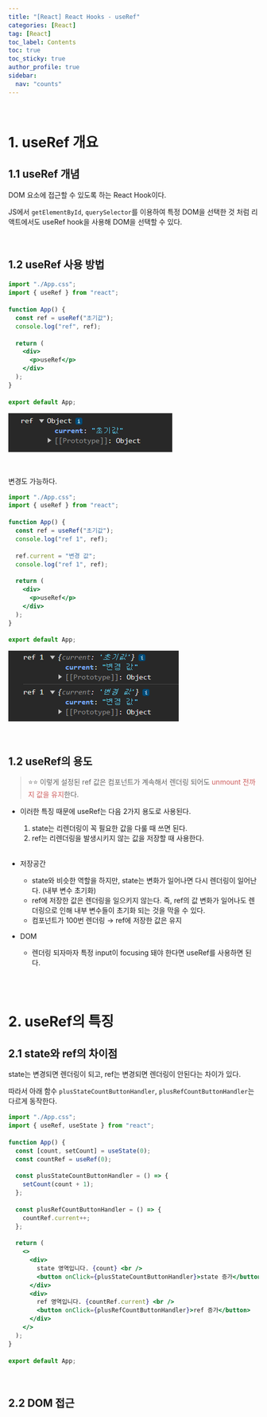 ```yaml
---
title: "[React] React Hooks - useRef"
categories: [React]
tag: [React]
toc_label: Contents
toc: true
toc_sticky: true
author_profile: true
sidebar:
  nav: "counts"
---
```


<br>

# 1. useRef 개요

## 1.1 useRef 개념

DOM 요소에 접근할 수 있도록 하는 React Hook이다.

JS에서 `getElementById`, `querySelector`를 이용하여 특정 DOM을 선택한 것 처럼 리액트에서도 useRef hook을 사용해 DOM을 선택할 수 있다.

<br>

## 1.2 useRef 사용 방법

```jsx
import "./App.css";
import { useRef } from "react";

function App() {
  const ref = useRef("초기값");
  console.log("ref", ref);

  return (
    <div>
      <p>useRef</p>
    </div>
  );
}

export default App;
```

![](/assets/images/2024/2024-01-26-15-33-26.png)

<br>

변경도 가능하다.

```jsx
import "./App.css";
import { useRef } from "react";

function App() {
  const ref = useRef("초기값");
  console.log("ref 1", ref);

  ref.current = "변경 값";
  console.log("ref 1", ref);

  return (
    <div>
      <p>useRef</p>
    </div>
  );
}

export default App;
```

![](/assets/images/2024/2024-01-26-15-34-21.png)

<br>

## 1.2 useRef의 용도

> ⭐⭐ 이렇게 설정된 ref 값은 컴포넌트가 계속해서 렌더링 되어도 <span style="color:indianred">unmount 전까지 값을 유지</span>한다.

- 이러한 특징 때문에 useRef는 다음 2가지 용도로 사용된다.

  1. state는 리렌더링이 꼭 필요한 값을 다룰 때 쓰면 된다.
  2. ref는 리렌더링을 발생시키지 않는 값을 저장할 때 사용한다.
     <br><br>

- 저장공간
  - state와 비슷한 역할을 하지만, state는 변화가 일어나면 다시 렌더링이 일어난다. (내부 변수 초기화)
  - ref에 저장한 값은 렌더링을 일으키지 않는다. 즉, ref의 값 변화가 일어나도 렌더링으로 인해 내부 변수들이 초기화 되는 것을 막을 수 있다.
  - 컴포넌트가 100번 렌더링 → ref에 저장한 값은 유지
- DOM
  - 렌더링 되자마자 특정 input이 focusing 돼야 한다면 useRef를 사용하면 된다.

<br><br>

# 2. useRef의 특징

## 2.1 state와 ref의 차이점

state는 변경되면 렌더링이 되고, ref는 변경되면 렌더링이 안된다는 차이가 있다.

따라서 아래 함수 `plusStateCountButtonHandler`, `plusRefCountButtonHandler`는 다르게 동작한다.

```jsx
import "./App.css";
import { useRef, useState } from "react";

function App() {
  const [count, setCount] = useState(0);
  const countRef = useRef(0);

  const plusStateCountButtonHandler = () => {
    setCount(count + 1);
  };

  const plusRefCountButtonHandler = () => {
    countRef.current++;
  };

  return (
    <>
      <div>
        state 영역입니다. {count} <br />
        <button onClick={plusStateCountButtonHandler}>state 증가</button>
      </div>
      <div>
        ref 영역입니다. {countRef.current} <br />
        <button onClick={plusRefCountButtonHandler}>ref 증가</button>
      </div>
    </>
  );
}

export default App;
```

<br>

## 2.2 DOM 접근

<br>
